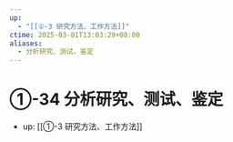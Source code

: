 ```yaml
---
up:
  - "[[①-3 研究方法、工作方法]]"
ctime: 2025-03-01T13:03:29+08:00
aliases:
  - 分析研究、测试、鉴定
---
```


# ①-34 分析研究、测试、鉴定

- up: [[①-3 研究方法、工作方法]]
